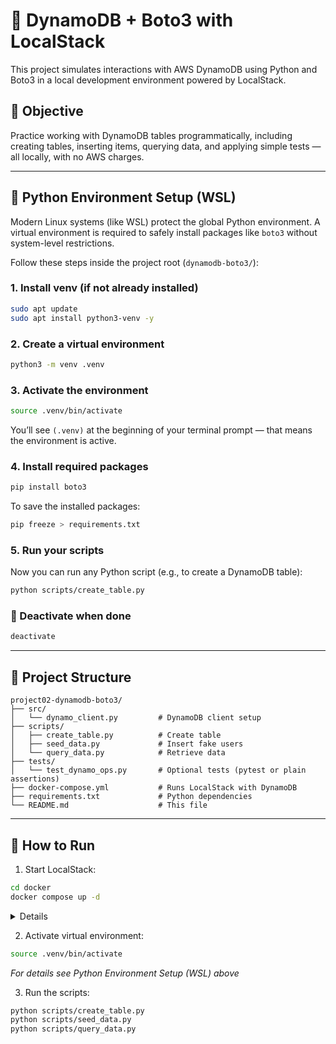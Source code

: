 # 🧪 DynamoDB + Boto3 with LocalStack

This project simulates interactions with AWS DynamoDB using Python and Boto3 in a local development environment powered by LocalStack.

## 🎯 Objective

Practice working with DynamoDB tables programmatically, including creating tables, inserting items, querying data, and applying simple tests — all locally, with no AWS charges.

---

## 🧰 Python Environment Setup (WSL)

Modern Linux systems (like WSL) protect the global Python environment. A virtual environment is required to safely install packages like `boto3` without system-level restrictions.

Follow these steps inside the project root (`dynamodb-boto3/`):

### 1. Install venv (if not already installed)

```bash
sudo apt update
sudo apt install python3-venv -y
````

### 2. Create a virtual environment

```bash
python3 -m venv .venv
```

### 3. Activate the environment

```bash
source .venv/bin/activate
```

You’ll see `(.venv)` at the beginning of your terminal prompt — that means the environment is active.

### 4. Install required packages

```bash
pip install boto3
```

To save the installed packages:

```bash
pip freeze > requirements.txt
```

### 5. Run your scripts

Now you can run any Python script (e.g., to create a DynamoDB table):

```bash
python scripts/create_table.py
```

### 🔄 Deactivate when done

```bash
deactivate
```

---

## 📁 Project Structure

```
project02-dynamodb-boto3/
├── src/
│   └── dynamo_client.py         # DynamoDB client setup
├── scripts/
│   ├── create_table.py          # Create table
│   ├── seed_data.py             # Insert fake users
│   └── query_data.py            # Retrieve data
├── tests/
│   └── test_dynamo_ops.py       # Optional tests (pytest or plain assertions)
├── docker-compose.yml           # Runs LocalStack with DynamoDB
├── requirements.txt             # Python dependencies
└── README.md                    # This file
```

---

## 🚀 How to Run

1. Start LocalStack:

```bash
cd docker
docker compose up -d
```

<details>

docker-compose uses a YAML file (docker-compose.yml) to define services and environment variables.

This lets you specify exactly which AWS services to start (SERVICES=dynamodb).

You can easily add or remove services without changing the command.

Using -d (detached mode) runs the container in the background, so your terminal is free.
</details>

2. Activate virtual environment:

```bash
source .venv/bin/activate
```

*For details see Python Environment Setup (WSL) above*

3. Run the scripts:

```bash
python scripts/create_table.py
python scripts/seed_data.py
python scripts/query_data.py
```

